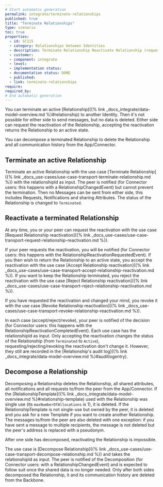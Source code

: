 ```yaml
---
# Start automatic generation
permalink: integrate/terminate-relationships
published: true
title: "Terminate Relationships"
type: scenario
toc: true
properties:
  - id: SC115
  - category: Relationships between Identities
  - description: Terminate Relationship Reactivate Relationship (request, accept, reject, revoke) Decompose Relationship
  - customer:
  - component: integrate
  - level:
  - implementation status:
  - documentation status: DONE
  - published:
  - link: terminate-relationships
require:
required_by:
# End automatic generation
---
```


You can terminate an active [Relationship]({% link _docs_integrate/data-model-overview.md %}#relationship) to another Identity. Then it's not possible for either side to send messages, but no data is deleted. Either side can request the reactivation of the Relationship, accepting the reactivation returns the Relationship to an active state.

You can decompose a terminated Relationship to delete the Relationship and all communication history from the App/Connector.

<!-- TODO: Add "for app users:" -->

## Terminate an active Relationship

Terminate an active Relationship with the use case [Terminate Relationship]({% link _docs_use-cases/use-case-transport-terminate-relationship.md %}) with the relationshipId as input. The peer is notified (for Connector users: this happens with a RelationshipChangedEvent) but cannot prevent the termination. Then no Messages can be sent from either side, this includes Requests, Notifications and sharing Attributes. The status of the Relationship is changed to `Terminated`.

## Reactivate a terminated Relationship

At any time, you or your peer can request the reactivation with the use case [Request Relationship reactivation]({% link _docs_use-cases/use-case-transport-request-relationship-reactivation.md %}).

If your peer requests the reactivation, you will be notified (for Connector users: this happens with the RelationshipReactivationRequestedEvent).
If you then wish to return the Relationship to an active state, you accept the reactivation with the use case [Accept Relationship reactivation]({% link _docs_use-cases/use-case-transport-accept-relationship-reactivation.md %}).
If you want to keep the Relationship terminated, you reject the reactivation with the use case [Reject Relationship reactivation]({% link _docs_use-cases/use-case-transport-reject-relationship-reactivation.md %}).

If you have requested the reactivation and changed your mind, you revoke it with the use case [Revoke Relationship reactivation]({% link _docs_use-cases/use-case-transport-revoke-relationship-reactivation.md %}).

In each case (accept/reject/revoke), your peer is notified of the decision (for Connector users: this happens with the RelationshipReactivationCompletedEvent).
Each use case has the relationshipId as input. Only accepting the reactivation changes the status of the Relationship (from `Terminated` to `Active`), requesting/rejecting/revoking the reactivation don't change it. However, they still are recorded in the [Relationship's audit log]({% link _docs_integrate/data-model-overview.md %}#auditlogentry).

## Decompose a Relationship

Decomposing a Relationship deletes the Relationship, all shared attributes, all notifications and all requests to/from the peer from the App/Connector. If the [RelationshipTemplate]({% link _docs_integrate/data-model-overview.md %}#relationship-template) used with the Relationship was single use (its `maxNumberOfAllocations` is 1), it is deleted. If the RelationshipTemplate is not single-use but owned by the peer, it is deleted and you ask for a new Template if you want to create another Relationship. The messages to/from the peer are also deleted with one exception: if you have sent a message to multiple recipients, the message is not deleted but the peer's address is replaced with a pseudonym.

After one side has decomposed, reactivating the Relationship is impossible.

The use case is [Decompose Relationship]({% link _docs_use-cases/use-case-transport-decompose-relationship.md %}) and takes the relationshipId as input.
The peer is notified of the Decomposition (for Connector users: with a RelationshipChangedEvent) and is expected to follow suit once the shared data is no longer needed. Only after both sides decomposed the Relationship, it and its communication history are deleted from the Backbone.
